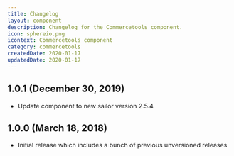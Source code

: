 ```yaml
---
title: Changelog
layout: component
description: Changelog for the Commercetools component.
icon: sphereio.png
icontext: Commercetools component
category: commercetools
createdDate: 2020-01-17
updatedDate: 2020-01-17
---
```


## 1.0.1 (December 30, 2019)

* Update component to new sailor version 2.5.4

## 1.0.0 (March 18, 2018)

* Initial release which includes a bunch of previous unversioned releases
